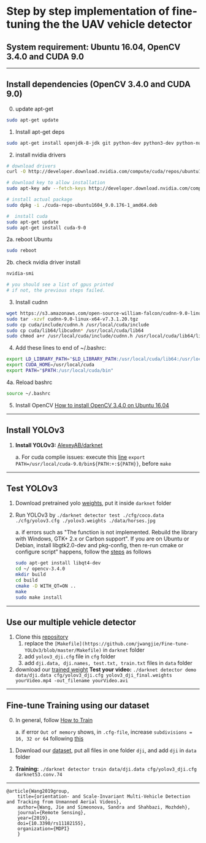 # Step by step implementation of fine-tuning the the UAV vehicle detector

## System requirement: Ubuntu 16.04, OpenCV 3.4.0 and CUDA 9.0

---
## Install dependencies (OpenCV 3.4.0 and CUDA 9.0)
0. update apt-get   
``` bash 
sudo apt-get update
```
   
1. Install apt-get deps  
``` bash
sudo apt-get install openjdk-8-jdk git python-dev python3-dev python-numpy python3-numpy build-essential python-pip python3-pip python-virtualenv swig python-wheel libcurl3-dev curl   
```

2. install nvidia drivers 
``` bash
# download drivers
curl -O http://developer.download.nvidia.com/compute/cuda/repos/ubuntu1604/x86_64/cuda-repo-ubuntu1604_9.0.176-1_amd64.deb

# download key to allow installation
sudo apt-key adv --fetch-keys http://developer.download.nvidia.com/compute/cuda/repos/ubuntu1604/x86_64/7fa2af80.pub

# install actual package
sudo dpkg -i ./cuda-repo-ubuntu1604_9.0.176-1_amd64.deb

#  install cuda 
sudo apt-get update
sudo apt-get install cuda-9-0   
```    

2a. reboot Ubuntu
```bash
sudo reboot
```    

2b. check nvidia driver install 
``` bash
nvidia-smi   

# you should see a list of gpus printed    
# if not, the previous steps failed.   
``` 

3. Install cudnn 

``` bash
wget https://s3.amazonaws.com/open-source-william-falcon/cudnn-9.0-linux-x64-v7.3.1.20.tgz
sudo tar -xzvf cudnn-9.0-linux-x64-v7.3.1.20.tgz
sudo cp cuda/include/cudnn.h /usr/local/cuda/include
sudo cp cuda/lib64/libcudnn* /usr/local/cuda/lib64
sudo chmod a+r /usr/local/cuda/include/cudnn.h /usr/local/cuda/lib64/libcudnn*
```    

4. Add these lines to end of ~/.bashrc:   
``` bash
export LD_LIBRARY_PATH="$LD_LIBRARY_PATH:/usr/local/cuda/lib64:/usr/local/cuda/extras/CUPTI/lib64"
export CUDA_HOME=/usr/local/cuda
export PATH="$PATH:/usr/local/cuda/bin"
```   

4a. Reload bashrc     
``` bash 
source ~/.bashrc
```   

5. Install OpenCV
[How to install OpenCV 3.4.0 on Ubuntu 16.04]( https://www.pytorials.com/how-to-install-opencv340-on-ubuntu1604/)

---

## Install YOLOv3

1. **Install YOLOv3:** [AlexeyAB/darknet](https://github.com/AlexeyAB/darknet)   
   
   a.	For cuda complie issues: execute this [line](https://github.com/pjreddie/darknet/issues/200#issuecomment-329692411) `export     PATH=/usr/local/cuda-9.0/bin${PATH:+:${PATH}}`, before `make`
   
---

## Test YOLOv3 

1. Download pretrained yolo [weights](https://pjreddie.com/media/files/yolov3.weights), put it inside `darknet` folder    
   
2. Run YOLOv3 by `./darknet detector test ./cfg/coco.data ./cfg/yolov3.cfg ./yolov3.weights ./data/horses.jpg`

   a. if errors such as "The function is not implemented. Rebuild the library with Windows, GTK+ 2.x or Carbon support". If you are on Ubuntu or Debian, install libgtk2.0-dev and pkg-config, then re-run cmake or configure script” happens, follow the [steps]( https://stackoverflow.com/questions/14655969/opencv-error-the-function-is-not-implemented?answertab=active#tab-top) as follows
   ``` bash 
   sudo apt-get install libqt4-dev
   cd ~/ opencv-3.4.0
   mkdir build
   cd build
   cmake -D WITH_QT=ON ..
   make
   sudo make install 
   ```   

---

## Use our multiple vehicle detector 

1. Clone this [repository](https://github.com/jwangjie/Fine-tune-YOLOv3) 
   1) replace the `[Makefile](https://github.com/jwangjie/Fine-tune-YOLOv3/blob/master/Makefile)` in `darknet` folder
   2) add `yolov3_dji.cfg` file in `cfg` folder
   3) add `dji.data, dji.names, test.txt, train.txt` files in `data` folder
2. download our [trained weight](https://drive.google.com/file/d/1xGxTxgevj6UPXTXNsUbt9g3Oogr3pATQ/view)
   **Test your video:**  `./darknet detector demo data/dji.data cfg/yolov3_dji.cfg yolov3_dji_final.weights yourVideo.mp4 -out_filename yourVideo.avi`

--- 

## Fine-tune Training using our dataset 

0. In general, follow [How to Train](https://github.com/AlexeyAB/darknet#how-to-train-to-detect-your-custom-objects) 
   
   a. if error `Out of memory` shows, in `.cfg-file`, increase `subdivisions = 16, 32 or 64` following [this](https://github.com/AlexeyAB/darknet/blob/0039fd26786ab5f71d5af725fc18b3f521e7acfd/cfg/yolov3.cfg#L4)

1. Download our [dataset](https://github.com/jwangjie/UAV-Vehicle-Detection-Dataset), put all files in one folder `dji`, and add `dji` in `data` folder
2. **Training:**  `./darknet detector train data/dji.data cfg/yolov3_dji.cfg darknet53.conv.74`

---  

```
@article{Wang2019group,
    title={orientation- and Scale-Invariant Multi-Vehicle Detection and Tracking from Unmanned Aerial Videos},
    author={Wang, Jie and Simeonova, Sandra and Shahbazi, Mozhdeh},
    journal={Remote Sensing},
    year={2019},
    doi={10.3390/rs11182155},
    organization={MDPI}
    }
```
